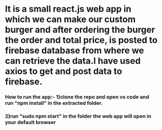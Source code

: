# It is a small react.js web app in which we can make our custom burger and after ordering the burger the order and total price, is posted to firebase database from where we can retrieve the data.I have used axios to get and post data to firebase.


### How to run the app:- 1)clone the repo and open vs code and run "npm install" in the extracted folder.
###                      2)run "sudo npm start" in the folder the web app will open in your default browser
